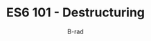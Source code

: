 ---
layout: post
author: B-rad
title: ES6 101 - Destructuring
tags: [Web Development, Javascript]
comments: true
base-url: https://www.mkdircode.com
---